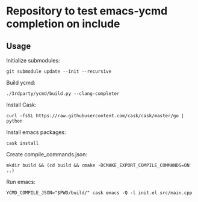 # Repository to test emacs-ycmd completion on include #

## Usage ##
Initialize submodules:

`git submodule update --init --recursive`

Build ycmd:

`./3rdparty/ycmd/build.py --clang-completer`

Install Cask:

`curl -fsSL https://raw.githubusercontent.com/cask/cask/master/go | python`

Install emacs packages:

`cask install`

Create compile_commands.json:

`mkdir build && (cd build && cmake -DCMAKE_EXPORT_COMPILE_COMMANDS=ON ..)`

Run emacs:

`YCMD_COMPILE_JSON="$PWD/build/" cask emacs -Q -l init.el src/main.cpp`
